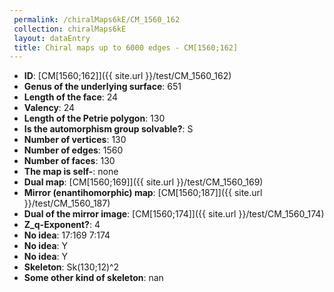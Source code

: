 ```yaml
--- 
 permalink: /chiralMaps6kE/CM_1560_162 
 collection: chiralMaps6kE
 layout: dataEntry
 title: Chiral maps up to 6000 edges - CM[1560;162]
---
```


- **ID**: [CM[1560;162]]({{ site.url }}/test/CM_1560_162)
- **Genus of the underlying surface**: 651
- **Length of the face**: 24
- **Valency**: 24
- **Length of the Petrie polygon**: 130
- **Is the automorphism group solvable?**: S
- **Number of vertices**: 130
- **Number of edges**: 1560
- **Number of faces**: 130
- **The map is self-**: none
- **Dual map**: [CM[1560;169]]({{ site.url }}/test/CM_1560_169)
- **Mirror (enantihomorphic) map**: [CM[1560;187]]({{ site.url }}/test/CM_1560_187)
- **Dual of the mirror image**: [CM[1560;174]]({{ site.url }}/test/CM_1560_174)
- **Z_q-Exponent?**: 4
- **No idea**:  17:169 7:174
- **No idea**: Y
- **No idea**: Y
- **Skeleton**: Sk(130;12)^2
- **Some other kind of skeleton**: nan
